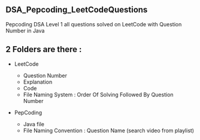## DSA_Pepcoding_LeetCodeQuestions

Pepcoding DSA Level 1 all questions solved on LeetCode with Question Number in Java

## 2 Folders are there : 
* LeetCode
    * Question Number
    * Explanation
    * Code
    * File Naming System : Order Of Solving Followed By Question Number

* PepCoding 
    * Java file 
    * File Naming Convention : Question Name (search video from playlist)


